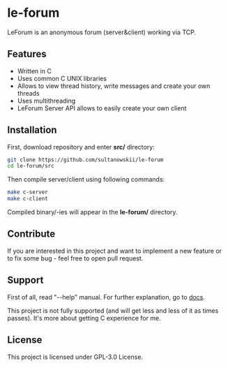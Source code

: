 # le-forum
LeForum is an anonymous forum (server&client) working via TCP.

## Features
- Written in C
- Uses common C UNIX libraries
- Allows to view thread history, write messages and create your own threads
- Uses multithreading
- LeForum Server API allows to easily create your own client

## Installation
First, download repository and enter **src/** directory:
```bash
git clone https://github.com/sultanowskii/le-forum
cd le-forum/src
```

Then compile server/client using following commands:
```bash
make c-server
make c-client
```

Compiled binary/-ies will appear in the **le-forum/** directory.

## Contribute
If you are interested in this project and want to implement a new feature or to fix some bug - feel free to open pull request.

## Support
First of all, read "--help" manual. For further explanation, go to [docs](docs/README.md).

This project is not fully supported (and will get less and less of it as times passes). It's more about getting C experience for me.

## License
This project is licensed under GPL-3.0 License.
